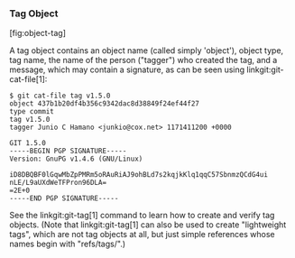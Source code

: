 ### Tag Object ###

[fig:object-tag]

A tag object contains an object name (called simply 'object'), object type,
tag name, the name of the person ("tagger") who created the tag, and a
message, which may contain a signature, as can be seen using
linkgit:git-cat-file[1]:

    $ git cat-file tag v1.5.0
    object 437b1b20df4b356c9342dac8d38849f24ef44f27
    type commit
    tag v1.5.0
    tagger Junio C Hamano <junkio@cox.net> 1171411200 +0000

    GIT 1.5.0
    -----BEGIN PGP SIGNATURE-----
    Version: GnuPG v1.4.6 (GNU/Linux)

    iD8DBQBF0lGqwMbZpPMRm5oRAuRiAJ9ohBLd7s2kqjkKlq1qqC57SbnmzQCdG4ui
    nLE/L9aUXdWeTFPron96DLA=
    =2E+0
    -----END PGP SIGNATURE-----

See the linkgit:git-tag[1] command to learn how to create and verify tag
objects.  (Note that linkgit:git-tag[1] can also be used to create
"lightweight tags", which are not tag objects at all, but just simple
references whose names begin with "refs/tags/".)
